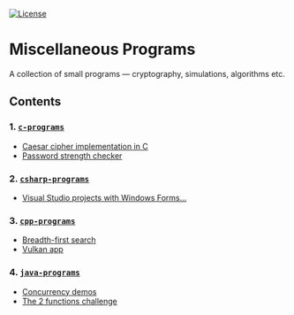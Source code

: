 [![License](https://img.shields.io/badge/license-MIT-blue.svg)](https://github.com/hb20007/cpp-programs/blob/master/LICENSE.md)

# Miscellaneous Programs
A collection of small programs &mdash; cryptography, simulations, algorithms etc.

## Contents
### 1. [`c-programs`](c-programs)
- [Caesar cipher implementation in C](c-programs/CaesarCipher)
- [Password strength checker](c-programs/PasswordChecker)

### 2. [`csharp-programs`](csharp-programs)
- [Visual Studio projects with Windows Forms...](csharp-programs)

### 3. [`cpp-programs`](cpp-programs)
- [Breadth-first search](cpp-programs/BreadthFirstSearch)
- [Vulkan app](cpp-programs/VulkanApp)
	
### 4. [`java-programs`](java-programs)
- [Concurrency demos](java-programs/Concurrency)
- [The 2 functions challenge](java-programs/TwoFunctionsChallenge.java)
